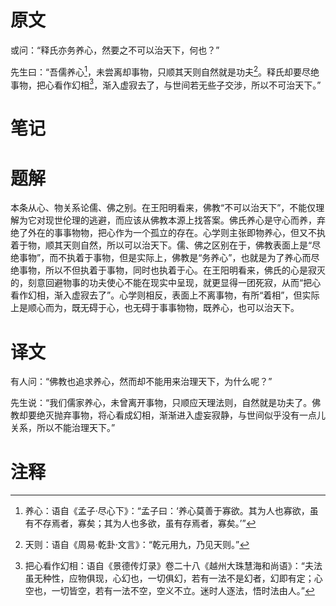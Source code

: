 # 原文
或问：“释氏亦务养心，然要之不可以治天下，何也？”

先生曰：“吾儒养心[^1]，未尝离却事物，只顺其天则自然就是功夫[^2]。释氏却要尽绝事物，把心看作幻相[^3]，渐入虚寂去了，与世间若无些子交涉，所以不可治天下。”
# 笔记

# 题解
本条从心、物关系论儒、佛之别。在王阳明看来，佛教“不可以治天下”，不能仅理解为它对现世伦理的逃避，而应该从佛教本源上找答案。佛氏养心是守心而养，弃绝了外在的事事物物，把心作为一个孤立的存在。心学则主张即物养心，但又不执着于物，顺其天则自然，所以可以治天下。儒、佛之区别在于，佛教表面上是“尽绝事物”，而不执着于事物，但是实际上，佛教是“务养心”，也就是为了养心而尽绝事物，所以不但执着于事物，同时也执着于心。在王阳明看来，佛氏的心是寂灭的，刻意回避物事的功夫使心不能在现实中呈现，就更显得一团死寂，从而“把心看作幻相，渐入虚寂去了”。心学则相反，表面上不离事物，有所“着相”，但实际上是顺心而为，既无碍于心，也无碍于事事物物，既养心，也可以治天下。
# 译文
有人问：“佛教也追求养心，然而却不能用来治理天下，为什么呢？”

先生说：“我们儒家养心，未曾离开事物，只顺应天理法则，自然就是功夫了。佛教却要绝灭抛弃事物，将心看成幻相，渐渐进入虚妄寂静，与世间似乎没有一点儿关系，所以不能治理天下。”
# 注释

[^1]: 养心：语自《孟子·尽心下》：“孟子曰：‘养心莫善于寡欲。其为人也寡欲，虽有不存焉者，寡矣；其为人也多欲，虽有存焉者，寡矣。’”
[^2]: 天则：语自《周易·乾卦·文言》：“乾元用九，乃见天则。”
[^3]: 把心看作幻相：语自《景德传灯录》卷二十八《越州大珠慧海和尚语》：“夫法虽无种性，应物俱现，心幻也，一切俱幻，若有一法不是幻者，幻即有定；心空也，一切皆空，若有一法不空，空义不立。迷时人逐法，悟时法由人。”